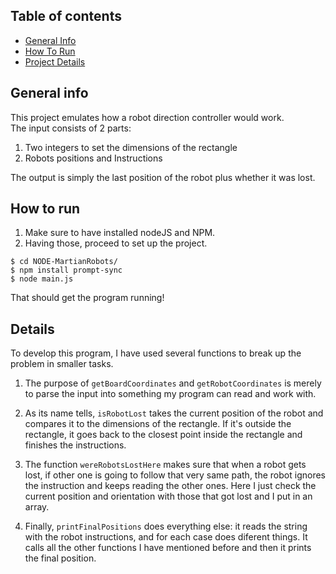 ## Table of contents
* [General Info](#general-info)
* [How To Run](#how-to-run)
* [Project Details](#details)

## General info
This project emulates how a robot direction controller would work.<br />
The input consists of 2 parts:
1. Two integers to set the dimensions of the rectangle
2. Robots positions and Instructions<br />

<p>The output is simply the last position of the robot plus whether it was lost.<p>
	
## How to run

1. Make sure to have installed nodeJS and NPM. 
2. Having those, proceed to set up the project. 
```
$ cd NODE-MartianRobots/
$ npm install prompt-sync
$ node main.js
```
That should get the program running!
	
## Details
To develop this program, I have used several functions to break up the problem in smaller tasks. 

1. The purpose of ```getBoardCoordinates``` and ```getRobotCoordinates``` is merely to parse the input into something my program can read and work with. 

2. As its name tells, ```isRobotLost``` takes the current position of the robot and compares it to the dimensions of the rectangle. If it's outside the rectangle, it goes back to the closest point inside the rectangle and finishes the instructions. 

3. The function ```wereRobotsLostHere``` makes sure that when a robot gets lost, if other one is going to follow that very same path, the robot ignores the instruction and keeps reading the other ones. Here I just check the current position and orientation with those that got lost and I put in an array. 

4. Finally, ```printFinalPositions``` does everything else: it reads the string with the robot instructions, and for each case does diferent things. It calls all the other functions I have mentioned before and then it prints the final position. 


